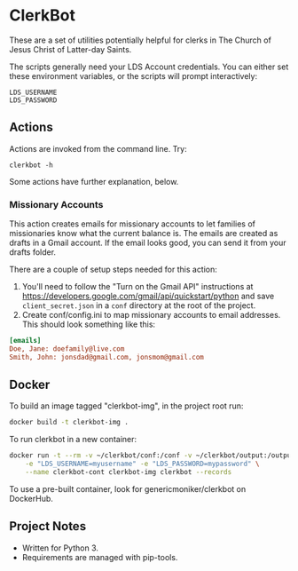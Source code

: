 ClerkBot
========

These are a set of utilities potentially helpful for clerks in The 
Church of Jesus Christ of Latter-day Saints.

The scripts generally need your LDS Account credentials. You can either 
set these environment variables, or the scripts will prompt 
interactively:

    LDS_USERNAME
    LDS_PASSWORD

Actions
-------

Actions are invoked from the command line. Try:

    clerkbot -h

Some actions have further explanation, below.

### Missionary Accounts

This action creates emails for missionary accounts to let families of
missionaries know what the current balance is. The emails are created as drafts
in a Gmail account. If the email looks good, you can send it from your drafts
folder.

There are a couple of setup steps needed for this action:

1. You'll need to follow the "Turn on the Gmail API"
instructions at https://developers.google.com/gmail/api/quickstart/python and
save `client_secret.json` in a `conf` directory at the root of the project.
2. Create conf/config.ini to map missionary accounts to email addresses. This
   should look something like this:

```ini
[emails]
Doe, Jane: doefamily@live.com
Smith, John: jonsdad@gmail.com, jonsmom@gmail.com

```

Docker
------

To build an image tagged "clerkbot-img", in the project root run:

```bash
docker build -t clerkbot-img .
```

To run clerkbot in a new container:

```bash
docker run -t --rm -v ~/clerkbot/conf:/conf -v ~/clerkbot/output:/output \
    -e "LDS_USERNAME=myusername" -e "LDS_PASSWORD=mypassword" \
    --name clerkbot-cont clerkbot-img clerkbot --records
```

To use a pre-built container, look for genericmoniker/clerkbot on DockerHub.

Project Notes
-------------

* Written for Python 3.
* Requirements are managed with pip-tools.
